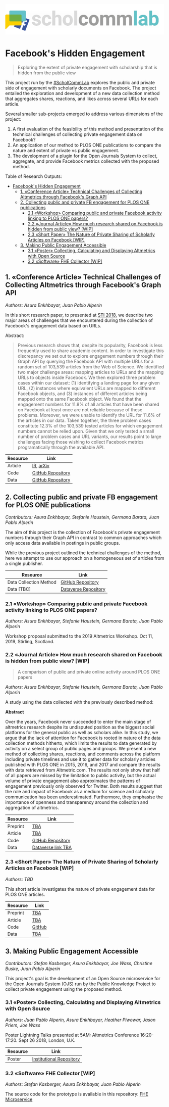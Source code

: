 ![fhe](/assets/fhe.png)

# Facebook's Hidden Engagement

> Exploring the extent of private engagement with scholarship that is hidden from the public view

This project run by the [\#ScholCommLab](scholcommlab.ca) explores the public and private side of engagement with scholarly documents on Facebook. The project entailed the exploration and development of a new data collection method that aggregates shares, reactions, and likes across several URLs for each article.

Several smaller sub-projects emerged to address various dimensions of the project:

1. A first evaluation of the feasibility of this method and presentation of the technical challenges of collecting private engagement data on Facebook?
2. An application of our method to PLOS ONE publications to compare the nature and extent of private vs public engagement.
3. The development of a plugin for the Open Journals System to collect, aggregate, and provide Facebook metrics collected with the proposed method.

Table of Research Outputs:

- [Facebook's Hidden Engagement](#facebooks-hidden-engagement)
  - [1. «Conference Article» Technical Challenges of Collecting Altmetrics through Facebook's Graph API](#1-%c2%abconference-article%c2%bb-technical-challenges-of-collecting-altmetrics-through-facebooks-graph-api)
  - [2. Collecting public and private FB engagement for PLOS ONE publications](#2-collecting-public-and-private-fb-engagement-for-plos-one-publications)
    - [2.1 «Workshop» Comparing public and private Facebook activity linking to PLOS ONE papers?](#21-%c2%abworkshop%c2%bb-comparing-public-and-private-facebook-activity-linking-to-plos-one-papers)
    - [2.2 «Journal Article» How much research shared on Facebook is hidden from public view? [WIP]](#22-%c2%abjournal-article%c2%bb-how-much-research-shared-on-facebook-is-hidden-from-public-view-wip)
    - [2.3 «Short Paper» The Nature of Private Sharing of Scholarly Articles on Facebook [WIP]](#23-%c2%abshort-paper%c2%bb-the-nature-of-private-sharing-of-scholarly-articles-on-facebook-wip)
  - [3. Making Public Engagement Accessible](#3-making-public-engagement-accessible)
    - [3.1 «Poster» Collecting, Calculating and Displaying Altmetrics with Open Source](#31-%c2%abposter%c2%bb-collecting-calculating-and-displaying-altmetrics-with-open-source)
    - [3.2 «Software» FHE Collector [WIP]](#32-%c2%absoftware%c2%bb-fhe-collector-wip)

## 1. «Conference Article» Technical Challenges of Collecting Altmetrics through Facebook's Graph API

*Authors: Asura Enkhbayar, Juan Pablo Alperin*

In this short research paper, to presented at [STI 2018](http://sti2018.cwts.nl/), we describe two major areas of challenges that we encountered during the collection of Facebook's engagement data based on URLs.

Abstract:

> Previous research shows that, despite its popularity, Facebook is less frequently used to share academic content. In order to investigate this discrepancy we set out to explore engagement numbers through their Graph API by querying the Facebook API with multiple URLs for a random set of 103,539 articles from the Web of Science. We identified two major challenge areas: mapping articles to URLs and the mapping URLs to objects inside Facebook. We then explored three problem cases within our dataset: (1) identifying a landing page for any given URL, (2) instances where equivalent URLs are mapped to different Facebook objects, and (3) instances of different articles being mapped onto the same Facebook object. We found that the engagement numbers for 11.8% of all articles that have been shared on Facebook at least once are not reliable because of these problems. Moreover, we were unable to identify the URL for 11.6% of the articles in our data. Taken together, the three problem cases constitute 12.3% of the 103,539 tested articles for which engagement numbers cannot be relied upon. Given that we only tested a small number of problem cases and URL variants, our results point to large challenges facing those wishing to collect Facebook metrics programatically through the available API.

| Resource | Link |
|-|-|
| Article | [IR](https://openaccess.leidenuniv.nl/handle/1887/65189), [arXiv](https://arxiv.org/abs/1809.01194) |
| Code | [GitHub Repository](https://github.com/ScholCommLab/fhe-technical-challenges)|
| Data | [GitHub Repository](https://github.com/ScholCommLab/fhe-technical-challenges) |

<!-- [![DOI](https://zenodo.org/badge/125935481.svg)](https://zenodo.org/badge/latestdoi/125935481) -->

## 2. Collecting public and private FB engagement for PLOS ONE publications

*Contributors: Asura Enkhbayar, Stefanie Haustein, Germana Barata, Juan Pablo Alperin*

The aim of this project is the collection of Facebook's private engagement numbers through their Graph API in contrast to common approaches which only access data available in postings in public groups.

While the previous project outlined the technical challenges of the method, here we attempt to use our approach on a homogeneous set of articles from a single publisher.

| Resource | Link |
|-|-|
| Data Collection Method | [GitHub Repository](https://github.com/ScholCommLab/fhe-plos-data-collection)|
| Data [TBC] | [Dataverse Repository]() |

### 2.1 «Workshop» Comparing public and private Facebook activity linking to PLOS ONE papers?

*Authors: Asura Enkhbayar, Stefanie Haustein, Germana Barata, Juan Pablo Alperin*

Workshop proposal submitted to the 2019 Altmetrics Workshop. Oct 11, 2019, Stirling, Scotland.

### 2.2 «Journal Article» How much research shared on Facebook is hidden from public view? [WIP]
> A comparison of public and private online activity around PLOS ONE papers

*Authors: Asura Enkhbayar, Stefanie Haustein, Germana Barata, Juan Pablo Alperin*

A study using the data collected with the previously described method:

**Abstract**

Over the years, Facebook never succeeded to enter the main stage of altmetrics research despite its undisputed position as the biggest social platforms for the general public as well as scholars alike. In this study, we argue that the lack of attention for Facebook is rooted in nature of the data collection methods hitherto, which limits the results to data generated by activity on a select group of public pages and groups. We present a new method of collecting shares, reactions, and comments across the platform including private timelines and use it to gather data for scholarly articles published with PLOS ONE in 2015, 2016, and 2017 and compare the results with data retrieved from Altmetric.com. The results not only show that half of all papers are missed by the limitation to public activity, but the actual volume of private engagement also approximates the patterns of engagement previously only observed for Twitter. Both results suggest that the role and impact of Facebook as a medium for science and scholarly communication has been underestimated. Furthermore, they emphasise the importance of openness and transparency around the collection and aggregation of altmetrics.

| Resource | Link |
|-|-|
| Preprint | [TBA]() |
| Article | [TBA]() |
| Code | [GitHub Repository](https://github.com/ScholCommLab/fhe-plos)|
| Data | [Dataverse link TBA]() |

### 2.3 «Short Paper» The Nature of Private Sharing of Scholarly Articles on Facebook [WIP]

*Authors: TBD*

This short article investigates the nature of private engagement data for PLOS ONE articles.

| Resource | Link |
|-|-|
| Preprint | [TBA]() |
| Article | [TBA]() |
| Code | [GitHub](https://github.com/ScholCommLab/fhe-plos-private-sharing)|
| Data | [TBA]() |

## 3. Making Public Engagement Accessible

*Contributors: Stefan Kasberger, Asura Enkhbayar, Joe Wass, Christine Buske, Juan Pablo Alperin*

This project's goal is the development of an Open Source microservice for the Open Journals System (OJS) run by the Public Knowledge Project to collect private engagement using the proposed method.

### 3.1 «Poster» Collecting, Calculating and Displaying Altmetrics with Open Source

*Authors: Juan Pablo Alperin, Asura Enkhbayar, Heather Piwowar, Jason Priem, Joe Wass*

Poster Lightning Talks presented at 5AM: Altmetrics Conference 16:20-17:20. Sept 26 2018, London, U.K.

| Resource | Link |
|-|-|
| Poster | [Institutional Repository](http://summit.sfu.ca/item/18390) |

### 3.2 «Software» FHE Collector [WIP]

*Authors: Stefan Kasberger, Asura Enkhbayar, Juan Pablo Alperin*

The source code for the prototype is available in this repository: [FHE Microservice](https://github.com/ScholCommLab/fhe-collector)
